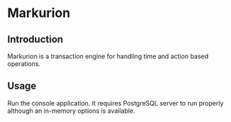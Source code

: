 # Markurion

## Introduction

Markurion is a transaction engine for handling time and action based operations.

## Usage

Run the console application. It requires PostgreSQL server to run properly although an in-memory options is available.
